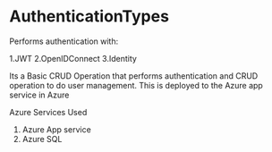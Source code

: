 # AuthenticationTypes
Performs authentication with:

1.JWT
2.OpenIDConnect
3.Identity

Its a Basic CRUD Operation that performs authentication and CRUD operation to do user management. 
This is deployed to the Azure app service in Azure

Azure Services Used 
1. Azure App service
2. Azure SQL 
